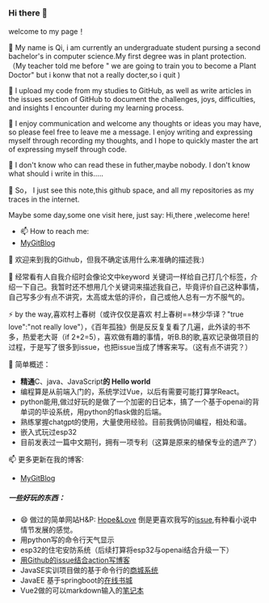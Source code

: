 ### Hi there 👋

<!--
**QiYongchuan/Qiyongchuan** is a ✨ _special_ ✨ repository because its `README.md` (this file) appears on your GitHub profile.

Here are some ideas to get you started:

- 🔭 I’m currently working on ...
- 🌱 I’m currently learning ...
- 👯 I’m looking to collaborate on ...
- 🤔 I’m looking for help with ...
- 💬 Ask me about ...
- 📫 How to reach me: ...
- 😄 Pronouns: ...
- ⚡ Fun fact: ...
-->
welcome  to my page！

🌱 My name is Qi, i am currently an undergraduate student pursing a second bachelor's in computer science.My first degree was in plant protection.（My teacher told me before " we are going to train you to become a Plant Doctor" but i konw that not a really docter,so i quit )

🤔 I upload my code from my studies to GitHub, as well as write articles in the issues section of GitHub to document the challenges, joys, difficulties, and insights I encounter during my learning process.

 👯 I enjoy communication and welcome any thoughts or ideas you may have, so please feel free to leave me a message. I enjoy writing and expressing myself through recording my thoughts, and I hope to quickly master the art of expressing myself through code.


🔭 I don't know who can read these in futher,maybe nobody. I don't know what should i write in this.....

👯 So， I just see this note,this github space, and all my repositories as my traces in the internet.

 Maybe some day,some one visit here, just say: Hi,there ,welecome here!

- 📫 How to reach me:
- [MyGitBlog](https://github.com/QiYongchuan/MyGitBlog)



🌱 欢迎来到我的Github，但我不确定该用什么来准确的描述我:)

🤔 经常看有人自我介绍时会像论文中keyword 关键词一样给自己打几个标签，介绍一下自己。我暂时还不想用几个关键词来描述我自己，毕竟评价自己这种事情，自己写多少有点不讲究，太高或太低的评价，自己或他人总有一方不服气的。

⚡ by the way,喜欢村上春树（或许仅仅是喜欢 村上春树==林少华译？"true love":"not really love"），《百年孤独》倒是反反复复看了几遍，此外读的书不多，热爱老大哥（if 2+2=5），喜欢做有趣的事情，听B.B的歌,喜欢记录做项目的过程，于是写了很多到issue，也把issue当成了博客来写。（这有点不讲究？）

🔭 简单概述：
*  **精通**C、java、JavaScript**的 Hello world**
* 编程算是从前端入门的，系统学过Vue，以后有需要可能打算学React。
* python能用,做过好玩的是做了一个加密的日记本，搞了一个基于openai的背单词的毕设系统，用python的flask做的后端。
* 熟练掌握chatgpt的使用，大量使用经验。目前我俩协同编程，相处和谐。
* 嵌入式玩过esp32
* 目前发表过一篇中文期刊，拥有一项专利（这算是原来的植保专业的遗产了）

📫 更多更新在我的博客:
- [MyGitBlog](https://github.com/QiYongchuan/MyGitBlog)

##### 一些好玩的东西：
- 😄 做过的简单网站H&P: 
[Hope&Love](https://qiyongchuan.github.io/Hope_Love/)
    倒是更喜欢我写的[issue](https://github.com/QiYongchuan/Hope_Love/issues/1#issue-1741285946),有种看小说中情节发展的感觉。
- 用python写的命令行天气显示
- esp32的住宅安防系统（后续打算将esp32与openai结合升级一下）
- [用Github的issue结合action写博客](https://github.com/QiYongchuan/MyGitBlog)
- JavaSE实训项目做的基于命令行的[商城系统](https://github.com/QiYongchuan/SimpleShop)
- JavaEE 基于springboot的[在线书城](#)
- Vue2做的可以markdown输入的[笔记本](https://github.com/QiYongchuan/notebook_vue)
